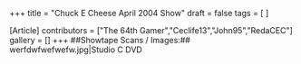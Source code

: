 +++
title = "Chuck E Cheese April 2004 Show"
draft = false
tags = [ ]

[Article]
contributors = ["The 64th Gamer","Ceclife13","John95","RedaCEC"]
gallery = []
+++
##Showtape Scans / Images:##
<gallery>
werfdwfwefwefw.jpg|Studio C DVD
</gallery>